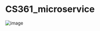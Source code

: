 ﻿# CS361_microservice
![image](https://user-images.githubusercontent.com/86316121/199166747-34e2f796-20e8-4791-9cfb-74c001501f7e.png)

